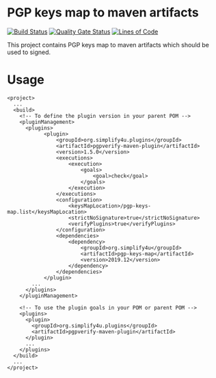 # PGP keys map to maven artifacts
[![Build Status](https://travis-ci.com/s4u/pgp-keys-map.svg?branch=master)](https://travis-ci.com/s4u/pgp-keys-map)
[![Quality Gate Status](https://sonarcloud.io/api/project_badges/measure?project=org.simplify4u%3Apgp-keys-map&metric=alert_status)](https://sonarcloud.io/dashboard?id=org.simplify4u%3Apgp-keys-map)
[![Lines of Code](https://sonarcloud.io/api/project_badges/measure?project=org.simplify4u%3Apgp-keys-map&metric=ncloc)](https://sonarcloud.io/dashboard?id=org.simplify4u%3Apgp-keys-map)

This project contains PGP keys map to maven artifacts which should be used to signed.

# Usage



    <project>
      ...
      <build>
        <!-- To define the plugin version in your parent POM -->
        <pluginManagement>
          <plugins>
                <plugin>
                    <groupId>org.simplify4u.plugins</groupId>
                    <artifactId>pgpverify-maven-plugin</artifactId>
                    <version>1.5.0</version>
                    <executions>
                        <execution>
                            <goals>
                                <goal>check</goal>
                            </goals>
                        </execution>
                    </executions>
                    <configuration>
                        <keysMapLocation>/pgp-keys-map.list</keysMapLocation>
                        <strictNoSignature>true</strictNoSignature>
                        <verifyPlugins>true</verifyPlugins>
                    </configuration>
                    <dependencies>
                        <dependency>
                            <groupId>org.simplify4u</groupId>
                            <artifactId>pgp-keys-map</artifactId>
                            <version>2019.12</version>
                        </dependency>
                    </dependencies>
                </plugin>
            ...
          </plugins>
        </pluginManagement>

        <!-- To use the plugin goals in your POM or parent POM -->
        <plugins>
          <plugin>
            <groupId>org.simplify4u.plugins</groupId>
            <artifactId>pgpverify-maven-plugin</artifactId>
          </plugin>
          ...
        </plugins>
      </build>
      ...
    </project>
